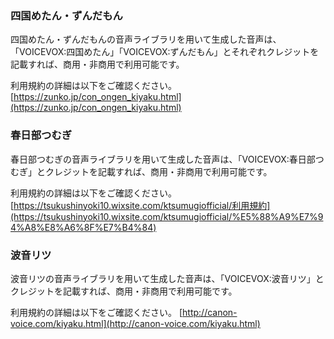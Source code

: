 ### 四国めたん・ずんだもん

四国めたん・ずんだもんの音声ライブラリを用いて生成した音声は、「VOICEVOX:四国めたん」「VOICEVOX:ずんだもん」とそれぞれクレジットを記載すれば、商用・非商用で利用可能です。

利用規約の詳細は以下をご確認ください。
[https://zunko.jp/con_ongen_kiyaku.html](https://zunko.jp/con_ongen_kiyaku.html)


### 春日部つむぎ

春日部つむぎの音声ライブラリを用いて生成した音声は、「VOICEVOX:春日部つむぎ」とクレジットを記載すれば、商用・非商用で利用可能です。

利用規約の詳細は以下をご確認ください。
[https://tsukushinyoki10.wixsite.com/ktsumugiofficial/利用規約](https://tsukushinyoki10.wixsite.com/ktsumugiofficial/%E5%88%A9%E7%94%A8%E8%A6%8F%E7%B4%84)


### 波音リツ

波音リツの音声ライブラリを用いて生成した音声は、「VOICEVOX:波音リツ」とクレジットを記載すれば、商用・非商用で利用可能です。

利用規約の詳細は以下をご確認ください。
[http://canon-voice.com/kiyaku.html](http://canon-voice.com/kiyaku.html)
